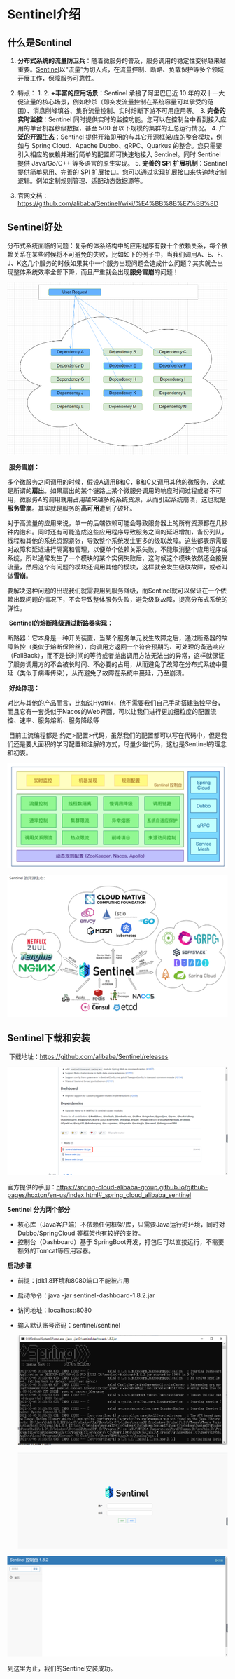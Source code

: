 # Sentinel介绍

## 什么是Sentinel

1. **分布式系统的流量防卫兵**：随着微服务的普及，服务调用的稳定性变得越来越重要。[Sentinel](https://github.com/alibaba/Sentinel)以“流量”为切入点，在流量控制、断路、负载保护等多个领域开展工作，保障服务可靠性。

2. 特点：
   1. 
   2. **+丰富的应用场景**：Sentinel 承接了阿里巴巴近 10 年的双十一大促流量的核心场景，例如秒杀（即突发流量控制在系统容量可以承受的范围）、消息削峰填谷、集群流量控制、实时熔断下游不可用应用等。
   3. **完备的实时监控**：Sentinel 同时提供实时的监控功能。您可以在控制台中看到接入应用的单台机器秒级数据，甚至 500 台以下规模的集群的汇总运行情况。
   4. **广泛的开源生态**：Sentinel 提供开箱即用的与其它开源框架/库的整合模块，例如与 Spring Cloud、Apache Dubbo、gRPC、Quarkus 的整合。您只需要引入相应的依赖并进行简单的配置即可快速地接入 Sentinel。同时 Sentinel 提供 Java/Go/C++ 等多语言的原生实现。
   5. **完善的 SPI 扩展机制**：Sentinel 提供简单易用、完善的 SPI 扩展接口。您可以通过实现扩展接口来快速地定制逻辑。例如定制规则管理、适配动态数据源等。
   
3. 官网文档：https://github.com/alibaba/Sentinel/wiki/%E4%BB%8B%E7%BB%8D



## Sentinel好处

​	分布式系统面临的问题：复杂的体系结构中的应用程序有数十个依赖关系，每个依赖关系在某些时候将不可避免的失败，比如如下的例子中，当我们调用A、E、F、J、K这几个服务的时候如果其中一个服务出现问题会造成什么问题？其实就会出现整体系统效率全部下降，而且严重就会出现**服务雪崩**的问题！

![image-20211005013321645](image-20211005013321645.png)

​	**服务雪崩：**

​		多个微服务之间调用的时候，假设A调用B和C，B和C又调用其他的微服务，这就是所谓的**扇出**。如果扇出的某个链路上某个微服务调用的响应时间过程或者不可用，微服务A的调用就用占用越来越多的系统资源，从而引起系统崩溃，这也就是**服务雪崩**。其实就是服务的**高可用**遭到了破坏。

​		对于高流量的应用来说，单一的后端依赖可能会导致服务器上的所有资源都在几秒钟内饱和。同时还有可能造成这些应用程序导致服务之间的延迟增加，备份列队，线程和其他的系统资源紧张，导致整个系统发生更多的级联故障。这些都表示需要对故障和延迟进行隔离和管理，以便单个依赖关系失败，不能取消整个应用程序或系统，所以通常发生了一个模块的某个实例失败后，这时候这个模块依然还会接受流量，然后这个有问题的模块还调用其他的模块，这样就会发生级联故障，或者叫做**雪崩**。

​		要解决这种问题的出现我们就需要用到服务降级，而Sentinel就可以保证在一个依赖出现问题的情况下，不会导致整体服务失败，避免级联故障，提高分布式系统的弹性。

​	**Sentinel的熔断降级通过断路器实现：**

​		断路器：它本身是一种开关装置，当某个服务单元发生故障之后，通过断路器的故障监控（类似于熔断保险丝），向调用方返回一个符合预期的、可处理的备选响应（FallBack），而不是长时间的等待或者抛出调用方法无法出的异常，这样就保证了服务调用方的不会被长时间、不必要的占用，从而避免了故障在分布式系统中蔓延（类似于病毒传染），从而避免了故障在系统中蔓延，乃至崩溃。

​	**好处体现：**

​	对比与其他的产品而言，比如说Hystrix，他不需要我们自己手动搭建监控平台，而且它有一套类似于Nacos的Web界面，可以让我们进行更加细粒度的配置流控、速率、服务熔断、服务降级等

​	目前主流编程都是 约定>配置>代码，虽然我们的配置都可以写在代码中，但是我们还是要大面积的学习配置和注解的方式，尽量少些代码，这也是Sentinel的理念和初衷。

 

![image-20211005004311575](image-20211005004311575.png)

![image-20211005004335733](image-20211005004335733.png)

## Sentinel下载和安装

​	下载地址：https://github.com/alibaba/Sentinel/releases

![image-20211005005114846](image-20211005005114846.png)

官方提供的手册：https://spring-cloud-alibaba-group.github.io/github-pages/hoxton/en-us/index.html#_spring_cloud_alibaba_sentinel



**Sentinel 分为两个部分**

- 核心库（Java客户端）不依赖任何框架/库，只需要Java运行时环境，同时对Dubbo/SpringCloud 等框架也有较好的支持。 
- 控制台（Dashboard）基于 SpringBoot开发，打包后可以直接运行，不需要额外的Tomcat等应用容器。

**启动步骤**

- 前提：jdk1.8环境和8080端口不能被占用

- 启动命令：java -jar sentinel-dashboard-1.8.2.jar

- 访问地址：localhost:8080

- 输入默认账号密码：sentinel/sentinel

  ![image-20211005010854771](image-20211005010854771.png)

  ![image-20211005010930366](image-20211005010930366.png)

![image-20211005011050291](image-20211005011050291.png)

到这里为止，我们的Sentinel安装成功。